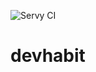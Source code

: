 ![Servy CI](https://github.com/adrianowsh/devhabit/actions/workflows/pipeline.yml/badge.svg)
# devhabit

